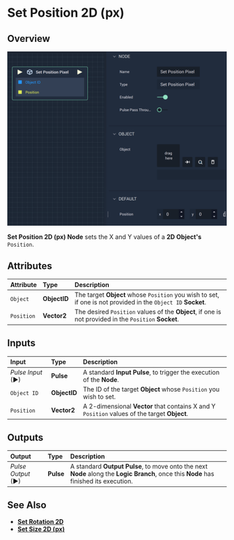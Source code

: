 # Set Position 2D (px)

## Overview

![The Set Position 2D (px) Node.](../../../.gitbook/assets/setpositionpixel.png)

**Set Position 2D (px) Node** sets the X and Y values of a **2D Object's** `Position`.

## Attributes

| Attribute | Type | Description |
| :--- | :--- | :--- |
| `Object` | **ObjectID** | The target **Object** whose `Position` you wish to set, if one is not provided in the `Object ID` **Socket**. |
| `Position` | **Vector2** | The desired `Position` values of the **Object**, if one is not provided in the `Position` **Socket**. |

## Inputs

| Input | Type | Description |
| :--- | :--- | :--- |
| _Pulse Input_ \(►\) | **Pulse** | A standard **Input Pulse**, to trigger the execution of the **Node**. |
| `Object ID` | **ObjectID** | The ID of the target **Object** whose `Position` you wish to set. |
| `Position` | **Vector2** | A 2-dimensional **Vector** that contains X and Y `Position` values of the target **Object**. |

## Outputs

| Output | Type | Description |
| :--- | :--- | :--- |
| _Pulse Output_ \(►\) | **Pulse** | A standard **Output Pulse**, to move onto the next **Node** along the **Logic Branch**, once this **Node** has finished its execution. |

## See Also

* [**Set Rotation 2D**](set-rotation-pixel.md)
* [**Set Size 2D (px)**](set-size-pixel.md)

